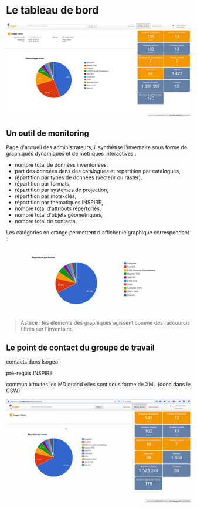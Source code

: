 # Le tableau de bord

![Le tableau de bord](../images/tdb_formats.png "Le tableau de bord d'Isogeo")

## Un outil de monitoring

Page d'accueil des administrateurs, il synthètise l'inventaire sous forme de graphiques dynamiques et de métriques interactives :

* nombre total de données inventoriées,
* part des données dans des catalogues et répartition par catalogues,
* répartition par types de données (vecteur ou raster),
* répartition par formats,
* répartition par systèmes de projection,
* répartition par mots-clés,
* répartition par thématiques INSPIRE,
* nombre total d'attributs répertoriés,
* nombre total d'objets géométriques,
* nombre total de contacts.

Les catégories en orange permettent d'afficher le graphique correspondant :

![Les métriques de l'inventaire](../images/tdb_metrics.gif "Raccourcis et menus communs à tous les écrans de la plateforme")

> Astuce : les éléments des graphiques agissent comme des raccourcis filtrés sur l'inventaire.

## Le point de contact du groupe de travail

contacts dans Isogeo

pré-requis INSPIRE

commun à toutes les MD quand elles sont sous forme de XML (donc dans le CSW)

![Edition du point de contact](../images/tdb_edit_contact_workgroup.gif "Editer le point de contact global du groupe de travail Isogeo")

